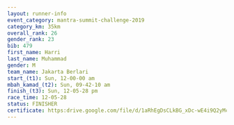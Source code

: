 ```yaml
---
layout: runner-info 
event_category: mantra-summit-challenge-2019 
category_km: 35km 
overall_rank: 26
gender_rank: 23
bib: 479
first_name: Harri
last_name: Muhammad
gender: M
team_name: Jakarta Berlari
start_(t1): Sun, 12-00-00 am
mbah_kamad_(t2): Sun, 09-42-10 am
finish_(t3): Sun, 12-05-28 pm
race_time: 12-05-28
status: FINISHER
certificate: https:drive.google.com/file/d/1aRhEgDsCLkBG_xDc-wE4i9Q2yMcFo8Uh/view?usp=sharing
---
```

